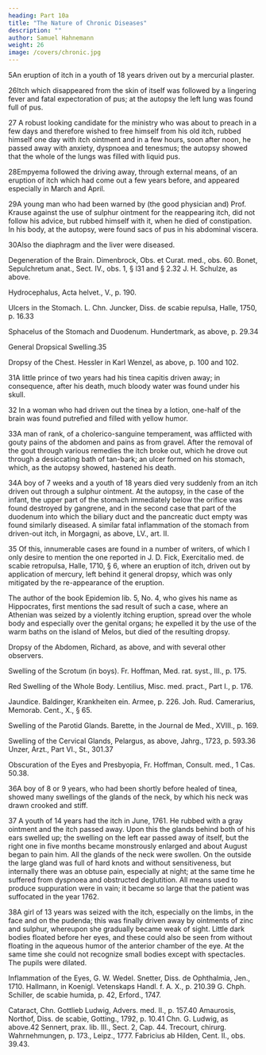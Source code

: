 ```yaml
---
heading: Part 10a
title: "The Nature of Chronic Diseases"
description: ""
author: Samuel Hahnemann
weight: 26
image: /covers/chronic.jpg
---
```



5An eruption of itch in a youth of 18 years driven out by a mercurial plaster.

26Itch which disappeared from the skin of itself was followed by a lingering fever and fatal expectoration of pus; at the autopsy the left lung was found full of pus.

27 A robust looking candidate for the ministry who was about to preach in a few days and therefore wished to free himself from his old itch, rubbed himself one day with itch ointment and in a few hours, soon after noon, he passed away with anxiety, dyspnoea and tenesmus; the autopsy showed that the whole of the lungs was filled with liquid pus.

28Empyema followed the driving away, through external means, of an eruption of itch which had come out a few years before, and appeared especially in March and April.

29A young man who had been warned by (the good physician and) Prof. Krause against the use of sulphur ointment for the reappearing itch, did not follow his advice, but rubbed himself with it, when he died of constipation. In his body, at the autopsy, were found sacs of pus in his abdominal viscera.

30Also the diaphragm and the liver were diseased.

Degeneration of the Brain. Dimenbrock, Obs. et Curat. med., obs. 60. Bonet, Sepulchretum anat., Sect. IV., obs. 1, § l31 and § 2.32 J. H. Schulze, as above.

Hydrocephalus, Acta helvet., V., p. 190.

Ulcers in the Stomach. L. Chn. Juncker, Diss. de scabie repulsa, Halle, 1750, p. 16.33

Sphacelus of the Stomach and Duodenum. Hundertmark, as above, p. 29.34

General Dropsical Swelling.35

Dropsy of the Chest. Hessler in Karl Wenzel, as above, p. 100 and 102.

31A little prince of two years had his tinea capitis driven away; in consequence, after his death, much bloody water was found under his skull.

32 In a woman who had driven out the tinea by a lotion, one-half of the brain was found putrefied and filled with yellow humor.

33A man of rank, of a cholerico-sanguine temperament, was afflicted with gouty pains of the abdomen and pains as from gravel. After the removal of the gout through various remedies the itch broke out, which he drove out through a desiccating bath of tan-bark; an ulcer formed on his stomach, which, as the autopsy showed, hastened his death.

34A boy of 7 weeks and a youth of 18 years died very suddenly from an itch driven out through a sulphur ointment. At the autopsy, in the case of the infant, the upper part of the stomach immediately below the orifice was found destroyed by gangrene, and in the second case that part of the duodenum into which the biliary duct and the pancreatic duct empty was found similarly diseased. A similar fatal inflammation of the stomach from driven-out itch, in Morgagni, as above, LV., art. II.

35 Of this, innumerable cases are found in a number of writers, of which I only desire to mention the one reported in J. D. Fick, Exercitalio med. de scabie retropulsa, Halle, 1710, § 6, where an eruption of itch, driven out by application of mercury, left behind it general dropsy, which was only mitigated by the re-appearance of the eruption.

The author of the book Epidemion lib. 5, No. 4, who gives his name as Hippocrates, first mentions the sad result of such a case, where an Athenian was seized by a violently itching eruption, spread over the whole body and especially over the genital organs; he expelled it by the use of the warm baths on the island of Melos, but died of the resulting dropsy.

Dropsy of the Abdomen, Richard, as above, and with several other observers.

Swelling of the Scrotum (in boys). Fr. Hoffman, Med. rat. syst., III., p. 175.

Red Swelling of the Whole Body. Lentilius, Misc. med. pract., Part I., p. 176.

Jaundice. Baldinger, Krankheiten ein. Armee, p. 226. Joh. Rud. Camerarius, Memorab. Cent., X., § 65.

Swelling of the Parotid Glands. Barette, in the Journal de Med., XVIII., p. 169.

Swelling of the Cervical Glands, Pelargus, as above, Jahrg., 1723, p. 593.36 Unzer, Arzt., Part VI., St., 301.37

Obscuration of the Eyes and Presbyopia, Fr. Hoffman, Consult. med., 1 Cas. 50.38.

36A boy of 8 or 9 years, who had been shortly before healed of tinea, showed many swellings of the glands of the neck, by which his neck was drawn crooked and stiff.

37 A youth of 14 years had the itch in June, 1761. He rubbed with a gray ointment and the itch passed away. Upon this the glands behind both of his ears swelled up; the swelling on the left ear passed away of itself, but the right one in five months became monstrously enlarged and about August began to pain him. All the glands of the neck were swollen. On the outside the large gland was full of hard knots and without sensitiveness, but internally there was an obtuse pain, especially at night; at the same time he suffered from dyspnoea and obstructed deglutition. All means used to produce suppuration were in vain; it became so large that the patient was suffocated in the year 1762.

38A girl of 13 years was seized with the itch, especially on the limbs, in the face and on the pudenda; this was finally driven away by ointments of zinc and sulphur, whereupon she gradually became weak of sight. Little dark bodies floated before her eyes, and these could also be seen from without floating in the aqueous humor of the anterior chamber of the eye. At the same time she could not recognize small bodies except with spectacles. The pupils were dilated.

Inflammation of the Eyes, G. W. Wedel. Snetter, Diss. de Ophthalmia, Jen., 1710. Hallmann, in Koenigl. Vetenskaps Handl. f. A. X., p. 210.39 G. Chph. Schiller, de scabie humida, p. 42, Erford., 1747.

Cataract, Chn. Gottlieb Ludwig, Advers. med. II., p. 157.40 Amaurosis, Northof, Diss. de scabie, Gotting., 1792, p. 10.41 Chn. G. Ludwig, as above.42 Sennert, prax. lib. III., Sect. 2, Cap. 44. Trecourt, chirurg. Wahrnehmungen, p. 173., Leipz., 1777. Fabricius ab Hilden, Cent. II., obs. 39.43.

 